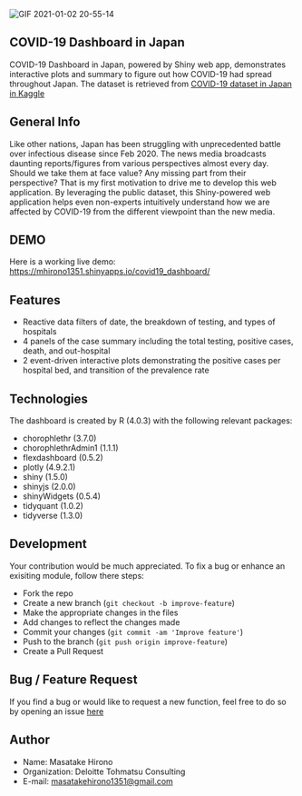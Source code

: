 ![GIF 2021-01-02 20-55-14](https://user-images.githubusercontent.com/63854101/103456826-21c78600-4d3d-11eb-86b1-b2fdf1fdb4e2.gif)

## COVID-19 Dashboard in Japan
COVID-19 Dashboard in Japan, powered by Shiny web app, demonstrates interactive plots and summary to figure out how COVID-19 had spread throughout Japan. 
The dataset is retrieved from [COVID-19 dataset in Japan in Kaggle](https://www.kaggle.com/lisphilar/covid19-dataset-in-japan)

## General Info
Like other nations, Japan has been struggling with unprecedented battle over infectious disease since Feb 2020. The news media broadcasts daunting reports/figures from various perspectives almost every day. Should we take them at face value? Any missing part from their perspective? That is my first motivation to drive me to develop this web application.
By leveraging the public dataset, this Shiny-powered web application helps even non-experts intuitively understand how we are affected by COVID-19 from the different viewpoint than the new media. 

## DEMO
Here is a working live demo: https://mhirono1351.shinyapps.io/covid19_dashboard/

## Features
* Reactive data filters of date, the breakdown of testing, and types of hospitals
* 4 panels of the case summary including the total testing, positive cases, death, and out-hospital
* 2 event-driven interactive plots demonstrating the positive cases per hospital bed, and transition of the prevalence rate

## Technologies
The dashboard is created by R (4.0.3) with the following relevant packages:
* chorophlethr (3.7.0)
* chorophlethrAdmin1 (1.1.1)
* flexdashboard (0.5.2)
* plotly (4.9.2.1)
* shiny (1.5.0)
* shinyjs (2.0.0)
* shinyWidgets (0.5.4)
* tidyquant (1.0.2)
* tidyverse (1.3.0)

## Development
Your contribution would be much appreciated. 
To fix a bug or enhance an exisiting module, follow there steps:

* Fork the repo
* Create a new branch (`git checkout -b improve-feature`)
* Make the appropriate changes in the files
* Add changes to reflect the changes made 
* Commit your changes (`git commit -am 'Improve feature'`)
* Push to the branch (`git push origin improve-feature`)
* Create a Pull Request

## Bug / Feature Request
If you find a bug or would like to request a new function, feel free to do so by opening an issue [here](https://github.com/mhirono1351/covid19_dashboard/issues/new)

## Author
* Name: Masatake Hirono
* Organization: Deloitte Tohmatsu Consulting
* E-mail: masatakehirono1351@gmail.com
